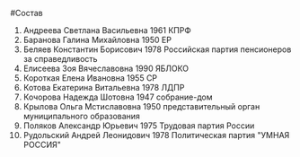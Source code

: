 #Состав
1. Андреева Светлана Васильевна 1961 КПРФ
2. Баранова Галина Михайловна 1950 ЕР
3. Беляев Константин Борисович 1978 Российская партия пенсионеров за справедливость
4. Елисеева Зоя Вячеславовна 1990 ЯБЛОКО
5. Короткая Елена Ивановна 1955 СР
6. Котова Екатерина Витальевна 1978 ЛДПР
7. Кочорова Надежда Шотовна 1947 собрание-дом
8. Крылова Ольга Мстиславовна 1950 представительный орган муниципального образования
9. Поляков Александр Юрьевич 1975 Трудовая партия России
10. Рудольский Андрей Леонидович 1978 Политическая партия \"УМНАЯ РОССИЯ\"
